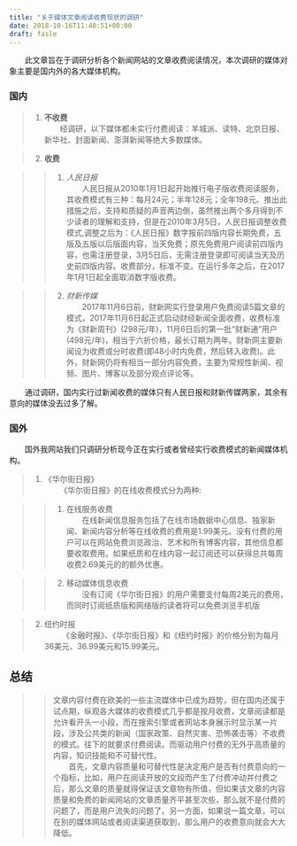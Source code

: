 ```yaml
---
title: "关于媒体文章阅读收费现状的调研"
date: 2018-10-16T11:40:51+08:00
draft: fasle
---
```


&emsp;&emsp;此文章旨在于调研分析各个新闻网站的文章收费阅读情况，本次调研的媒体对象主要是国内外的各大媒体机构。
### 国内

>1. **不收费**<br/>
&emsp;&emsp;经调研，以下媒体都未实行付费阅读：羊城派、读特、北京日报、新华社、封面新闻、澎湃新闻等绝大多数媒体。

>2. **收费**

>>1. *人民日报*</br>
&emsp;&emsp;人民日报从2010年1月1日起开始推行电子版收费阅读服务，其收费模式有三种：每月24元；半年128元；全年198元。推出此措施之后，支持和质疑的声音两边倒，虽然推出两个多月得到不少读者的理解和支持，但是在2010年3月5日，人民日报调整收费模式,调整之后为：《人民日报》数字报前四版内容长期免费，五版及五版以后版面内容，当天免费；原先免费用户阅读前四版内容，也需注册登录，3月5日后，无需注册登录即可阅读当天及历史前四版内容。收费部分，标准不变。在运行多年之后，在2017年1月1日起全面取消数字版收费。

>>2. *财新传媒*</br>
&emsp;&emsp;2017年11月6日前，财新网实行登录用户免费阅读5篇文章的模式，2017年11月6日起正式启动财经新闻全面收费，收费标准为《财新周刊》(298元/年)，11月6日后的第一批“财新通”用户(498元/年)，相当于六折价格，最长订期为两年。财新网主要新闻设为收费或分时收费(即48小时内免费，然后转入收费)。此外，财新网仍将有相当一部分内容免费，主要为常规性新闻、视频、图片、博客以及部分观点评论等。

  &emsp;&emsp;通过调研，国内实行过新闻收费的媒体只有人民日报和财新传媒两家，其余有意向的媒体没去过多了解。

### 国外

&emsp;&emsp;国外我网站我们只调研分析现今正在实行或者曾经实行收费模式的新闻媒体机构。

>1. 《华尔街日报》</br>
&emsp;&emsp;《华尔街日报》的在线收费模式分为两种:

>>1. 在线服务收费</br>
&emsp;&emsp;在线新闻信息服务包括了在线市场数据中心信息、独家新闻、新闻内容分析等在线收费的费用是1.99美元。没有付费的用户可以在网站免费浏览政治、艺术和所有博客内容，其他信息都要收取费用。如果纸质和在线内容一起订阅还可以获得总共每周收费2.69美元的的额外优惠。

>>2. 移动媒体信息收费<br>
&emsp;&emsp;没有订阅《华尔街日报》的用户需要支付每周2美元的费用，而同时订阅纸质版和网络版的读者将可以免费浏览手机版

>2. 纽约时报</br>
&emsp;&emsp;
《金融时报》、《华尔街日报》和《纽约时报》的价格分别为每月36美元、36.99美元和15.99美元。

## 总结
>> 文章内容付费在欧美的一些主流媒体中已成为趋势，但在国内还属于试点期，纵观各大媒体的收费模式几乎都是按月收费，文章阅读都是允许看开头一小段，而在搜索引擎或者网站本身展示时显示某一片段，涉及公共类的新闻（国家政策、自然灾害、恐怖袭击等）不收费的模式。往下的就要求付费阅读。而驱动用户付费的无外乎高质量的内容，知识技能和不可替代性。</br>
&emsp;&emsp;首先，文章内容质量和可替代性是决定用户是否有付费意向的一个指标，比如，用户在阅读开放的文段而产生了付费冲动并付费之后，那么文章的质量就得保证该文章物有所值，但如果该文章的内容质量和免费的新闻网站的文章质量齐平甚至次些，那么就不是付费的问题了，而是用户流失的问题了。另一方面，如果说一篇文章，可以在别的媒体网站或者阅读渠道获取到，那么用户的收费意向就会大大降低。
